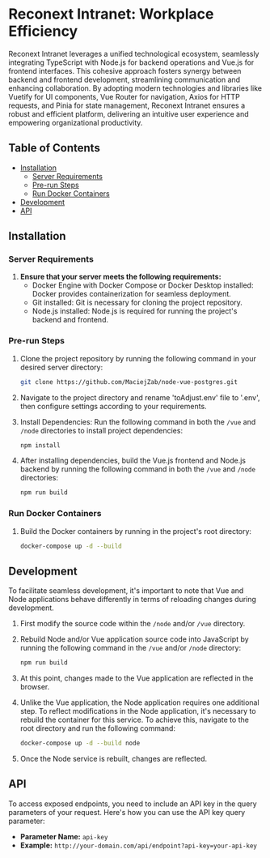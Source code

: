 # Reconext Intranet: Workplace Efficiency

Reconext Intranet leverages a unified technological ecosystem, seamlessly integrating TypeScript with Node.js for backend operations and Vue.js for frontend interfaces. This cohesive approach fosters synergy between backend and frontend development, streamlining communication and enhancing collaboration. By adopting modern technologies and libraries like Vuetify for UI components, Vue Router for navigation, Axios for HTTP requests, and Pinia for state management, Reconext Intranet ensures a robust and efficient platform, delivering an intuitive user experience and empowering organizational productivity.

## Table of Contents

- [Installation](#installation)
  - [Server Requirements](#server-requirements)
  - [Pre-run Steps](#pre-run-steps)
  - [Run Docker Containers](#run-docker-containers)
- [Development](#development)
- [API](#api)

## Installation

### Server Requirements

1. **Ensure that your server meets the following requirements:**
   - Docker Engine with Docker Compose or Docker Desktop installed: Docker provides containerization for seamless deployment.
   - Git installed: Git is necessary for cloning the project repository.
   - Node.js installed: Node.js is required for running the project's backend and frontend.

### Pre-run Steps

1. Clone the project repository by running the following command in your desired server directory:

   ```bash
   git clone https://github.com/MaciejZab/node-vue-postgres.git
   ```

2. Navigate to the project directory and rename 'toAdjust.env' file to '.env', then configure settings according to your requirements.

3. Install Dependencies: Run the following command in both the `/vue` and `/node` directories to install project dependencies:

   ```bash
   npm install
   ```

4. After installing dependencies, build the Vue.js frontend and Node.js backend by running the following command in both the `/vue` and `/node` directories:

   ```bash
   npm run build
   ```

### Run Docker Containers

1. Build the Docker containers by running in the project's root directory:

   ```bash
   docker-compose up -d --build
   ```

## Development

To facilitate seamless development, it's important to note that Vue and Node applications behave differently in terms of reloading changes during development.

1. First modify the source code within the `/node` and/or `/vue` directory.
2. Rebuild Node and/or Vue application source code into JavaScript by running the following command in the `/vue` and/or `/node` directory:

   ```bash
   npm run build
   ```

3. At this point, changes made to the Vue application are reflected in the browser.

4. Unlike the Vue application, the Node application requires one additional step. To reflect modifications in the Node application, it's necessary to rebuild the container for this service. To achieve this, navigate to the root directory and run the following command:

   ```bash
   docker-compose up -d --build node
   ```

5. Once the Node service is rebuilt, changes are reflected.

## API

To access exposed endpoints, you need to include an API key in the query parameters of your request. Here's how you can use the API key query parameter:

- **Parameter Name:** `api-key`
- **Example:** `http://your-domain.com/api/endpoint?api-key=your-api-key`
